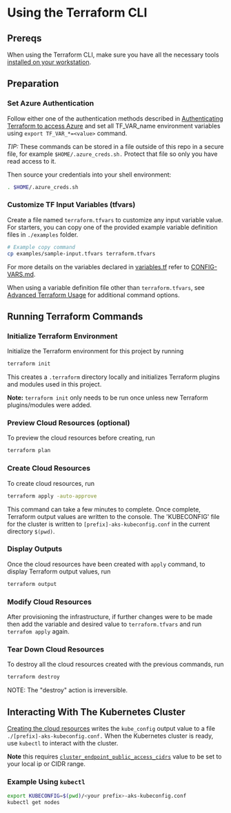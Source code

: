 # Using the Terraform CLI

## Prereqs
When using the Terraform CLI, make sure you have all the necessary tools [installed on your workstation](../../README.md#terraform).

## Preparation

### Set Azure Authentication

Follow either one of the authentication methods described in [Authenticating Terraform to access Azure](./TerraformAzureAuthentication.md) and set all TF_VAR_name environment variables using `export TF_VAR_*=<value>` command.

*TIP:* These commands can be stored in a file outside of this repo in a secure file, for example `$HOME/.azure_creds.sh.` Protect that file so only you have read access to it.

Then source your credentials into your shell environment:

```bash
. $HOME/.azure_creds.sh
```

### Customize TF Input Variables (tfvars)

Create a file named `terraform.tfvars` to customize any input variable value. For starters, you can copy one of the provided example variable definition files in `./examples` folder. 

```bash
# Example copy command
cp examples/sample-input.tfvars terraform.tfvars
```

For more details on the variables declared in [variables.tf](variables.tf) refer to [CONFIG-VARS.md](docs/CONFIG-VARS.md).

When using a variable definition file other than `terraform.tfvars`, see [Advanced Terraform Usage](docs/user/AdvancedTerraformUsage.md) for additional command options.

## Running Terraform Commands

### Initialize Terraform Environment

Initialize the Terraform environment for this project by running

```bash
terraform init
```

This creates a `.terraform` directory locally and initializes Terraform plugins and modules used in this project.

**Note:** `terraform init` only needs to be run once unless new Terraform plugins/modules were added.

### Preview Cloud Resources (optional)

To preview the cloud resources before creating, run

```bash
terraform plan
```
### Create Cloud Resources

To create cloud resources, run

```bash
terraform apply -auto-approve
```

This command can take a few minutes to complete. Once complete, Terraform output values are written to the console. The 'KUBECONFIG' file for the cluster is written to `[prefix]-aks-kubeconfig.conf` in the current directory `$(pwd)`.

### Display Outputs

Once the cloud resources have been created with `apply` command, to display Terraform output values, run 

```bash
terraform output
```

### Modify Cloud Resources

After provisioning the infrastructure, if further changes were to be made then add the variable and desired value to `terraform.tfvars` and run `terrafom apply` again.


### Tear Down Cloud Resources

To destroy all the cloud resources created with the previous commands, run

```bash
terraform destroy
```
NOTE: The "destroy" action is irreversible.

## Interacting With The Kubernetes Cluster

[Creating the cloud resources](#create-cloud-resources) writes the `kube_config` output value to a file `./[prefix]-aks-kubeconfig.conf.` When the Kubernetes cluster is ready, use `kubectl` to interact with the cluster.

**Note** this requires [`cluster_endpoint_public_access_cidrs`](../CONFIG-VARS.md#admin-access) value to be set to your local ip or CIDR range.

### Example Using `kubectl` 

```bash
export KUBECONFIG=$(pwd)/<your prefix>-aks-kubeconfig.conf
kubectl get nodes
```
